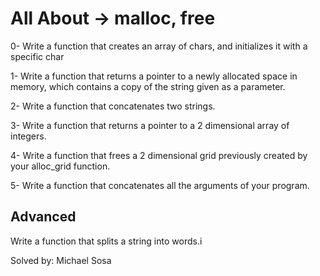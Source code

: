 <h1>All About -> malloc, free</h1>
<p>0- Write a function that creates an array of chars, and initializes it with a specific char</p>
<p>1- Write a function that returns a pointer to a newly allocated space in memory, which contains a copy of the string given as a parameter.</p>
<p>2- Write a function that concatenates two strings.</p>
<p>3- Write a function that returns a pointer to a 2 dimensional array of integers.</p>
<p>4- Write a function that frees a 2 dimensional grid previously created by your alloc_grid function.</p>
<p>5- Write a function that concatenates all the arguments of your program.</p>
<h2>Advanced</h2>
<p>Write a function that splits a string into words.i</p>
<span>Solved by: Michael Sosa</span>
